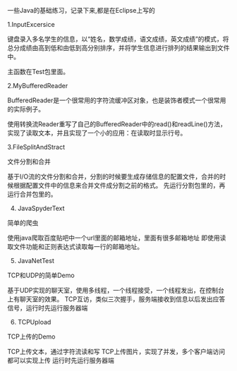 一些Java的基础练习，记录下来,都是在Eclipse上写的

1.InputExcersice

键盘录入多名学生的信息，以“姓名，数学成绩，语文成绩，英文成绩”的模式，将总分成绩由高到低和由低到高分别排序，并将学生信息进行排列的结果输出到文件中。

主函数在Test包里面。




2.MyBufferedReader

BufferedReader是一个很常用的字符流缓冲区对象，也是装饰者模式一个很常用的实际例子。

使用转换流Reader重写了自己的BufferedReader中的read()和readLine()方法，实现了读取文本，并且实现了一个小的应用：在读取时显示行号。




3.FileSplitAndStract

文件分割和合并

基于I/O流的文件分割和合并，分割的时候要生成存储信息的配置文件，合并的时候根据配置文件中的信息来合并文件成分割之前的格式。
先运行分割包里的，再运行合并包里的。

4. JavaSpyderText

简单的爬虫

使用java爬取百度贴吧中一个url里面的邮箱地址，里面有很多邮箱地址
即使用读取文件功能和正则表达式读取每一行的邮箱地址。


5. JavaNetTest

TCP和UDP的简单Demo

基于UDP实现的聊天室，使用多线程，一个线程接受，一个线程发出，在控制台上有聊天室的效果。
TCP互访，类似三次握手，服务端接收到信息以后发出应答信号，运行时先运行服务器端


6. TCPUpload

TCP上传的Demo

TCP上传文本，通过字符流读和写
TCP上传图片，实现了并发，多个客户端访问都可以实现上传
运行时先运行服务器端


